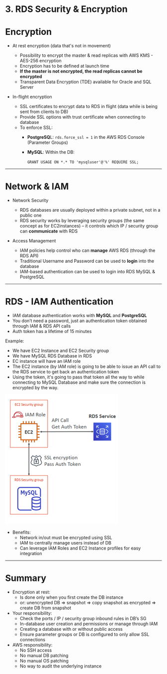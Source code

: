 # 3. RDS Security & Encryption

# Encryption

- At rest encryption (data that's not in movement)
    - Possibility to encrypt the master & read replicas with AWS KMS - AES-256 encryption
    - Encryption has to be defined at launch time
    - **If the master is not encrypted, the read replicas cannot be encrypted**
    - Transparent Data Encryption (TDE) available for Oracle and SQL Server

- In-flight encryption
    - SSL certificates to encrypt data to RDS in flight (data while is being sent from clients to DB)
    - Provide SSL options with trust certificate when connecting to database
    - To enforce SSL:
        - **PostgreSQ**L: `rds.force_ssl = 1` in the AWS RDS Console (Parameter Groups)
        - **MySQL**: Within the DB:

            `GRANT USAGE ON *.* TO 'mysqluser'@'%' REQUIRE SSL;`

---

# Network & IAM

- Network Security
    - RDS databases are usually deployed within a private subnet, not in a public one
    - RDS security works by leveraging security groups (the same concept as for EC2instances) – it controls which IP / security group can **communicate** with RDS

- Access Management
    - IAM policies help control who can **manage** AWS RDS (through the RDS API)
    - Traditional Username and Password can be used to **login** into the database
    - IAM-based authentication can be used to login into RDS MySQL & PostgreSQL

---

# RDS - IAM Authentication

- IAM database authentication works with **MySQL** and **PostgreSQL**
- You don’t need a password, just an authentication token obtained through IAM & RDS API calls
- Auth token has a lifetime of 15 minutes

Example:

- We have EC2 Instance and EC2 Security group
- We have MySQL RDS Database in RDS
- EC instance will have an IAM role
- The EC2 instance (by IAM role) is going to be able to issue an API call to the RDS service to get back an authentication token
- Using the token, it's going to pass that token all the way to while connecting to MySQL Database and make sure the connection is encrypted by the way.

![3%20RDS%20Security%20Encryption/Untitled.png](3%20RDS%20Security%20Encryption/Untitled.png)

- Benefits:
    - Network in/out must be encrypted using SSL
    - IAM to centrally manage users instead of DB
    - Can leverage IAM Roles and EC2 Instance profiles for easy integration

---

# Summary

- Encryption at rest:
    - Is done only when you first create the DB instance
    - or: unencrypted DB => snapshot => copy snapshot as encrypted => create DB from snapshot
- Your responsibility:
    - Check the ports / IP / security group inbound rules in DB’s SG
    - In-database user creation and permissions or manage through IAM
    - Creating a database with or without public access
    - Ensure parameter groups or DB is configured to only allow SSL connections
- AWS responsibility:
    - No SSH access
    - No manual DB patching
    - No manual OS patching
    - No way to audit the underlying instance